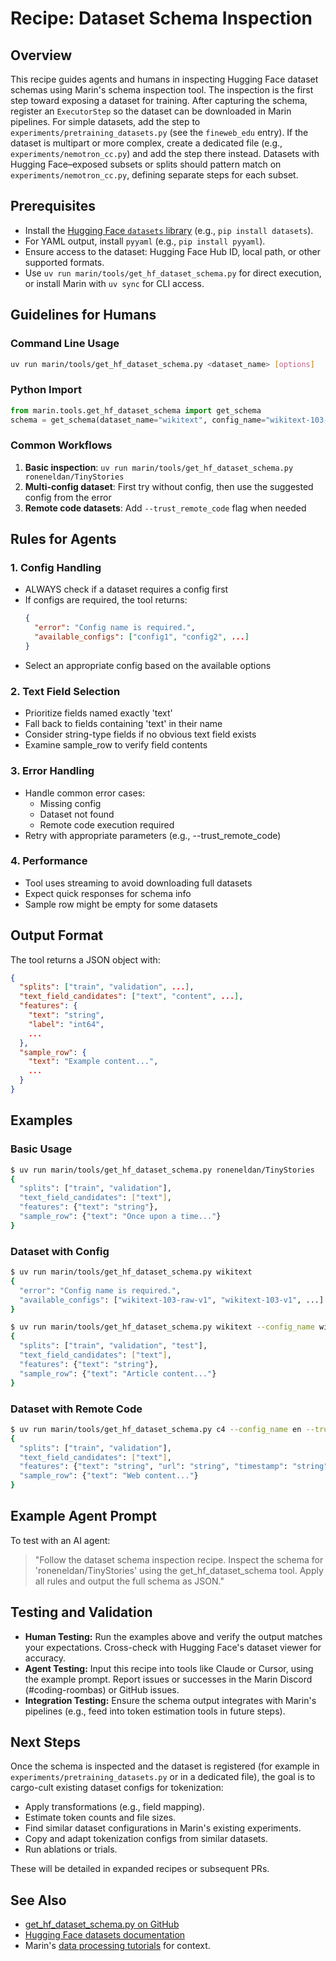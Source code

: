 # Recipe: Dataset Schema Inspection

## Overview
This recipe guides agents and humans in inspecting Hugging Face dataset schemas using Marin's schema inspection tool. The inspection is the first step toward exposing a dataset for training. After capturing the schema, register an `ExecutorStep` so the dataset can be downloaded in Marin pipelines. For simple datasets, add the step to `experiments/pretraining_datasets.py` (see the `fineweb_edu` entry). If the dataset is multipart or more complex, create a dedicated file (e.g., `experiments/nemotron_cc.py`) and add the step there instead. Datasets with Hugging Face–exposed subsets or splits should pattern match on `experiments/nemotron_cc.py`, defining separate steps for each subset.

## Prerequisites
- Install the [Hugging Face `datasets` library](https://huggingface.co/docs/datasets/) (e.g., `pip install datasets`).
- For YAML output, install `pyyaml` (e.g., `pip install pyyaml`).
- Ensure access to the dataset: Hugging Face Hub ID, local path, or other supported formats.
- Use `uv run marin/tools/get_hf_dataset_schema.py` for direct execution, or install Marin with `uv sync` for CLI access.

## Guidelines for Humans

### Command Line Usage
```sh
uv run marin/tools/get_hf_dataset_schema.py <dataset_name> [options]
```

### Python Import
```python
from marin.tools.get_hf_dataset_schema import get_schema
schema = get_schema(dataset_name="wikitext", config_name="wikitext-103-v1")
```

### Common Workflows
1. **Basic inspection**: `uv run marin/tools/get_hf_dataset_schema.py roneneldan/TinyStories`
2. **Multi-config dataset**: First try without config, then use the suggested config from the error
3. **Remote code datasets**: Add `--trust_remote_code` flag when needed

## Rules for Agents

### 1. Config Handling
- ALWAYS check if a dataset requires a config first
- If configs are required, the tool returns:
  ```json
  {
    "error": "Config name is required.",
    "available_configs": ["config1", "config2", ...]
  }
  ```
- Select an appropriate config based on the available options

### 2. Text Field Selection
- Prioritize fields named exactly 'text'
- Fall back to fields containing 'text' in their name
- Consider string-type fields if no obvious text field exists
- Examine sample_row to verify field contents

### 3. Error Handling
- Handle common error cases:
  - Missing config
  - Dataset not found
  - Remote code execution required
- Retry with appropriate parameters (e.g., --trust_remote_code)

### 4. Performance
- Tool uses streaming to avoid downloading full datasets
- Expect quick responses for schema info
- Sample row might be empty for some datasets

## Output Format

The tool returns a JSON object with:
```json
{
  "splits": ["train", "validation", ...],
  "text_field_candidates": ["text", "content", ...],
  "features": {
    "text": "string",
    "label": "int64",
    ...
  },
  "sample_row": {
    "text": "Example content...",
    ...
  }
}
```

## Examples

### Basic Usage
```sh
$ uv run marin/tools/get_hf_dataset_schema.py roneneldan/TinyStories
{
  "splits": ["train", "validation"],
  "text_field_candidates": ["text"],
  "features": {"text": "string"},
  "sample_row": {"text": "Once upon a time..."}
}
```

### Dataset with Config
```sh
$ uv run marin/tools/get_hf_dataset_schema.py wikitext
{
  "error": "Config name is required.",
  "available_configs": ["wikitext-103-raw-v1", "wikitext-103-v1", ...]
}

$ uv run marin/tools/get_hf_dataset_schema.py wikitext --config_name wikitext-103-v1
{
  "splits": ["train", "validation", "test"],
  "text_field_candidates": ["text"],
  "features": {"text": "string"},
  "sample_row": {"text": "Article content..."}
}
```

### Dataset with Remote Code
```sh
$ uv run marin/tools/get_hf_dataset_schema.py c4 --config_name en --trust_remote_code
{
  "splits": ["train", "validation"],
  "text_field_candidates": ["text"],
  "features": {"text": "string", "url": "string", "timestamp": "string"},
  "sample_row": {"text": "Web content..."}
}
```

## Example Agent Prompt
To test with an AI agent:
> "Follow the dataset schema inspection recipe. Inspect the schema for 'roneneldan/TinyStories' using the get_hf_dataset_schema tool. Apply all rules and output the full schema as JSON."

## Testing and Validation
- **Human Testing:** Run the examples above and verify the output matches your expectations. Cross-check with Hugging Face's dataset viewer for accuracy.
- **Agent Testing:** Input this recipe into tools like Claude or Cursor, using the example prompt. Report issues or successes in the Marin Discord (#coding-roombas) or GitHub issues.
- **Integration Testing:** Ensure the schema output integrates with Marin's pipelines (e.g., feed into token estimation tools in future steps).

## Next Steps
Once the schema is inspected and the dataset is registered (for example in `experiments/pretraining_datasets.py` or in a dedicated file), the goal is to cargo-cult existing dataset configs for tokenization:
- Apply transformations (e.g., field mapping).
- Estimate token counts and file sizes.
- Find similar dataset configurations in Marin's existing experiments.
- Copy and adapt tokenization configs from similar datasets.
- Run ablations or trials.

These will be detailed in expanded recipes or subsequent PRs.

## See Also
- [get_hf_dataset_schema.py on GitHub](https://github.com/marin-community/marin/blob/main/marin/tools/get_hf_dataset_schema.py)
- [Hugging Face datasets documentation](https://huggingface.co/docs/datasets/)
- Marin's [data processing tutorials](../tutorials/filtering-data.md) for context.
